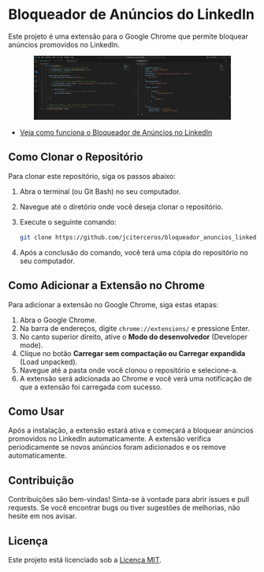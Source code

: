 
# Bloqueador de Anúncios do LinkedIn

Este projeto é uma extensão para o Google Chrome que permite bloquear anúncios promovidos no LinkedIn.

<p align="center">
    <a href="https://github.com/jciterceros/bloqueador_anuncios_linkedin" target="blank">
        <img src="https://github.com/jciterceros/bloqueador_anuncios_linkedin/blob/b42da468c08fa9ba31242150765aacf14339551e/LinkedIn%20Ad%20Blocker.png" width="400" alt="Bloqueador de Anúncios no LinkedIn" />
    </a>
</p>

- <a href="https://www.youtube.com/watch?v=6NhPBjiRd0g" target="_blank">Veja como funciona o Bloqueador de Anúncios no LinkedIn</a>

## Como Clonar o Repositório

Para clonar este repositório, siga os passos abaixo:

1. Abra o terminal (ou Git Bash) no seu computador.
2. Navegue até o diretório onde você deseja clonar o repositório.
3. Execute o seguinte comando:

   ```bash
   git clone https://github.com/jciterceros/bloqueador_anuncios_linkedin.git
   ```

4. Após a conclusão do comando, você terá uma cópia do repositório no seu computador.

## Como Adicionar a Extensão no Chrome

Para adicionar a extensão no Google Chrome, siga estas etapas:

1. Abra o Google Chrome.
2. Na barra de endereços, digite `chrome://extensions/` e pressione Enter.
3. No canto superior direito, ative o **Modo do desenvolvedor** (Developer mode).
4. Clique no botão **Carregar sem compactação ou Carregar expandida** (Load unpacked).
5. Navegue até a pasta onde você clonou o repositório e selecione-a.
6. A extensão será adicionada ao Chrome e você verá uma notificação de que a extensão foi carregada com sucesso.

## Como Usar

Após a instalação, a extensão estará ativa e começará a bloquear anúncios promovidos no LinkedIn automaticamente. A extensão verifica periodicamente se novos anúncios foram adicionados e os remove automaticamente.

## Contribuição

Contribuições são bem-vindas! Sinta-se à vontade para abrir issues e pull requests. Se você encontrar bugs ou tiver sugestões de melhorias, não hesite em nos avisar.

## Licença

Este projeto está licenciado sob a [Licença MIT](LICENSE).
